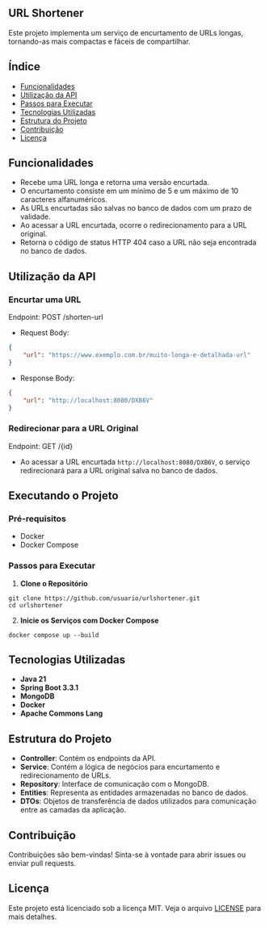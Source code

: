 ## URL Shortener

Este projeto implementa um serviço de encurtamento de URLs longas, tornando-as mais compactas e fáceis de compartilhar.

## Índice

- [Funcionalidades](#funcionalidades)
- [Utilização da API](#utilização-da-api)
- [Passos para Executar](#executando-o-projeto)
- [Tecnologias Utilizadas](#tecnologias-utilizadas)
- [Estrutura do Projeto](#estrutura-do-projeto)
- [Contribuição](#contribuição)
- [Licença](#licença)

## Funcionalidades

- Recebe uma URL longa e retorna uma versão encurtada.
- O encurtamento consiste em um mínimo de 5 e um máximo de 10 caracteres alfanuméricos.
- As URLs encurtadas são salvas no banco de dados com um prazo de validade.
- Ao acessar a URL encurtada, ocorre o redirecionamento para a URL original.
- Retorna o código de status HTTP 404 caso a URL não seja encontrada no banco de dados.

## Utilização da API

### Encurtar uma URL

Endpoint: POST /shorten-url


- Request Body:
~~~json
{
    "url": "https://www.exemplo.com.br/muito-longa-e-detalhada-url"
}

~~~

- Response Body:
~~~json
{
    "url": "http://localhost:8080/DXB6V"
}
~~~

### Redirecionar para a URL Original

Endpoint: GET /{id}

- Ao acessar a URL encurtada `http://localhost:8080/DXB6V`, o serviço redirecionará para a URL original salva no banco de dados.

## Executando o Projeto

### Pré-requisitos

- Docker
- Docker Compose

### Passos para Executar

1. **Clone o Repositório**
~~~
git clone https://github.com/usuario/urlshortener.git
cd urlshortener
~~~

2. **Inicie os Serviços com Docker Compose**
~~~
docker compose up --build
~~~

## Tecnologias Utilizadas

- **Java 21**
- **Spring Boot 3.3.1**
- **MongoDB**
- **Docker**
- **Apache Commons Lang**

## Estrutura do Projeto

- **Controller**: Contém os endpoints da API.
- **Service**: Contém a lógica de negócios para encurtamento e redirecionamento de URLs.
- **Repository**: Interface de comunicação com o MongoDB.
- **Entities**: Representa as entidades armazenadas no banco de dados.
- **DTOs**: Objetos de transferência de dados utilizados para comunicação entre as camadas da aplicação.

## Contribuição

Contribuições são bem-vindas! Sinta-se à vontade para abrir issues ou enviar pull requests.

## Licença

Este projeto está licenciado sob a licença MIT. Veja o arquivo [LICENSE](LICENSE) para mais detalhes.
